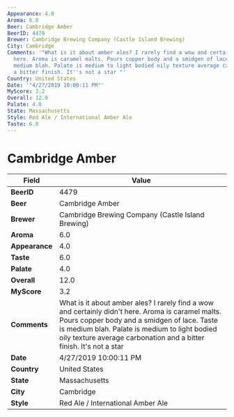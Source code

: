 ```yaml
---
Appearance: 4.0
Aroma: 6.0
Beer: Cambridge Amber
BeerID: 4479
Brewer: Cambridge Brewing Company (Castle Island Brewing)
City: Cambridge
Comments: '"What is it about amber ales? I rarely find a wow and certainly didn''t
  here. Aroma is caramel malts. Pours copper body and a smidgen of lace. Taste is
  medium blah. Palate is medium to light bodied oily texture average carbonation and
  a bitter finish. It''s not a star "'
Country: United States
Date: '"4/27/2019 10:00:11 PM"'
MyScore: 3.2
Overall: 12.0
Palate: 4.0
State: Massachusetts
Style: Red Ale / International Amber Ale
Taste: 6.0
---
```


# Cambridge Amber

| Field         | Value |
|---------------|-------|
| **BeerID** | 4479 |
| **Beer** | Cambridge Amber |
| **Brewer** | Cambridge Brewing Company (Castle Island Brewing) |
| **Aroma** | 6.0 |
| **Appearance** | 4.0 |
| **Taste** | 6.0 |
| **Palate** | 4.0 |
| **Overall** | 12.0 |
| **MyScore** | 3.2 |
| **Comments** | What is it about amber ales? I rarely find a wow and certainly didn't here. Aroma is caramel malts. Pours copper body and a smidgen of lace. Taste is medium blah. Palate is medium to light bodied oily texture average carbonation and a bitter finish. It's not a star  |
| **Date** | 4/27/2019 10:00:11 PM |
| **Country** | United States |
| **State** | Massachusetts |
| **City** | Cambridge |
| **Style** | Red Ale / International Amber Ale |
